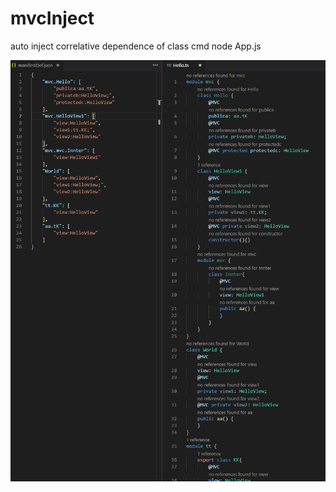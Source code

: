 # mvcInject
auto inject  correlative dependence of class
cmd node App.js

![demo](https://raw.githubusercontent.com/crl/mvcInject/master/thumb.png)
